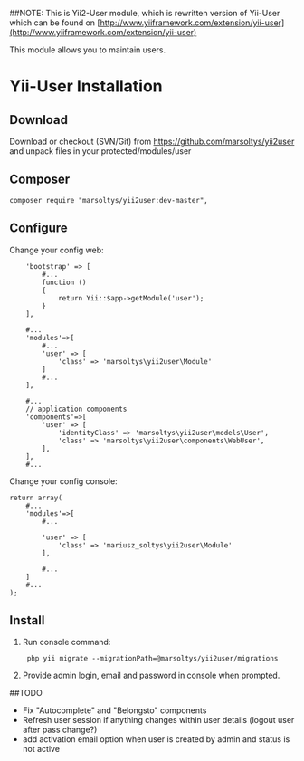 ##NOTE: This is Yii2-User module, which is rewritten version of Yii-User which can be found on [http://www.yiiframework.com/extension/yii-user](http://www.yiiframework.com/extension/yii-user)


This module allows you to maintain users.

Yii-User Installation
=====================

Download
--------

Download or checkout (SVN/Git) from https://github.com/marsoltys/yii2user and unpack files in your protected/modules/user

Composer
---------

    composer require "marsoltys/yii2user:dev-master",

Configure
---------

Change your config web:

        'bootstrap' => [
            #...
            function ()
            {
                return Yii::$app->getModule('user');
            }
        ],

        #...
        'modules'=>[
            #...
            'user' => [
                'class' => 'marsoltys\yii2user\Module'
            ]
            #...
        ],

        #...
        // application components
        'components'=>[
            'user' => [
                'identityClass' => 'marsoltys\yii2user\models\User',
                'class' => 'marsoltys\yii2user\components\WebUser',
            ],
        ],
        #...
    
Change your config console:

    return array(
        #...
        'modules'=>[
            #...
            
            'user' => [
                'class' => 'mariusz_soltys\yii2user\Module'
            ],
            
            #...
        ]
        #...
    );

Install
------- 

1. Run console command:

        php yii migrate --migrationPath=@marsoltys/yii2user/migrations

2. Provide admin login, email and password in console when prompted.

##TODO 

- Fix "Autocomplete" and "Belongsto" components
- Refresh user session if anything changes within user details (logout user after pass change?)
- add activation email option when user is created by admin and status is not active